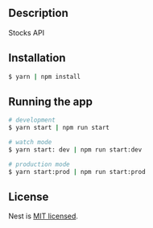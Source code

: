 ## Description

Stocks API

## Installation

```bash
$ yarn | npm install
```

## Running the app

```bash
# development
$ yarn start | npm run start

# watch mode
$ yarn start: dev | npm run start:dev

# production mode
$ yarn start:prod | npm run start:prod
```

## License

Nest is [MIT licensed](LICENSE).
